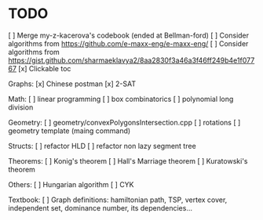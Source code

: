 # TODO

[ ] Merge my-z-kacerova's codebook (ended at Bellman-ford)
[ ] Consider algorithms from https://github.com/e-maxx-eng/e-maxx-eng/ 
[ ] Consider algorithms from https://gist.github.com/sharmaeklavya2/8aa2830f3a46a3f46ff249b4e1f07767
[x] Clickable toc


Graphs:
[x] Chinese postman
[x] 2-SAT

Math:
[ ] linear programming
[ ] box combinatorics
[ ] polynomial long division

Geometry:
[ ] geometry/convexPolygonsIntersection.cpp
[ ] rotations
[ ] geometry template (maing command)

Structs:
[ ] refactor HLD
[ ] refactor non lazy segment tree

Theorems:
[ ] Konig's theorem
[ ] Hall's Marriage theorem
[ ] Kuratowski's theorem

Others:
[ ] Hungarian algorithm
[ ] CYK

Textbook:
[ ] Graph definitions: hamiltonian path, TSP, vertex cover, independent set,
dominance number, its dependencies...
